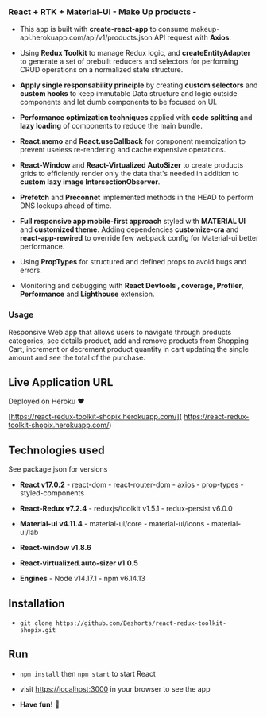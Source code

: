 
### React + RTK + Material-UI - Make Up products -

- This app is built with **create-react-app** to consume makeup-api.herokuapp.com/api/v1/products.json API request with **Axios**.

- Using **Redux Toolkit** to manage Redux logic, and **createEntityAdapter** to generate a set of prebuilt reducers and selectors for performing CRUD operations on a normalized state structure. 

- **Apply single responsability principle** by creating **custom selectors** and **custom hooks** to keep  immutable Data structure and logic outside components  and let dumb components to be focused on UI.

- **Performance optimization techniques** applied with **code splitting** and **lazy loading** of components to reduce the main bundle. 

- **React.memo** and **React.useCallback** for component memoization to prevent useless re-rendering and cache expensive operations.

- **React-Window** and **React-Virtualized AutoSizer** to create products  grids to efficiently render only the data that's needed in addition to **custom lazy image IntersectionObserver**.

- **Prefetch** and **Preconnet** implemented methods in the HEAD to perform DNS lockups ahead of time.

- **Full responsive app mobile-first approach** styled with **MATERIAL UI** and **customized theme**. Adding dependencies **customize-cra** and **react-app-rewired** to override few webpack config for Material-ui better performance.

- Using **PropTypes** for structured  and defined props to avoid bugs and errors.

- Monitoring and debugging with **React Devtools , coverage, Profiler, Performance**  and **Lighthouse** extension.

### Usage

Responsive Web app that allows users to navigate through products categories, see details product, add and remove products from Shopping Cart, increment or decrement product quantity in cart updating the single amount and see the total of the purchase.

## Live Application URL
Deployed on Heroku :hearts:

[https://react-redux-toolkit-shopix.herokuapp.com/](
https://react-redux-toolkit-shopix.herokuapp.com/)

## Technologies used
See package.json for versions

* **React v17.0.2**
      - react-dom
      - react-router-dom
      - axios
      - prop-types
      - styled-components
      
* **React-Redux v7.2.4**
      - reduxjs/toolkit v1.5.1
      - redux-persist v6.0.0

* **Material-ui v4.11.4**
      - material-ui/core
      - material-ui/icons
      - material-ui/lab
      
* **React-window v1.8.6**
 
* **React-virtualized.auto-sizer v1.0.5**

* **Engines**
      - Node v14.17.1
      - npm v6.14.13

## **Installation**

- ``git clone https://github.com/Beshorts/react-redux-toolkit-shopix.git`` 

## **Run**

- ``npm install`` then ``npm start`` to start React

- visit [https://localhost:3000](https://localhost:3000) in your browser to see the app

- **Have fun!** :tada:



